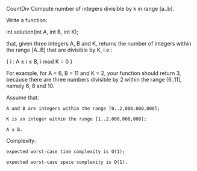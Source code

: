 CountDiv
Compute number of integers divisible by k in range [a..b].

Write a function:

int solution(int A, int B, int K);

that, given three integers A, B and K, returns the number of integers within 
the range [A..B] that are divisible by K, i.e.:

{ i : A ≤ i ≤ B, i mod K = 0 }

For example, for A = 6, B = 11 and K = 2, your function should return 3, 
because there are three numbers divisible by 2 within 
the range [6..11], namely 6, 8 and 10.

Assume that:
    
    A and B are integers within the range [0..2,000,000,000];

    K is an integer within the range [1..2,000,000,000];

    A ≤ B.

Complexity:

    expected worst-case time complexity is O(1);
    
    expected worst-case space complexity is O(1).
